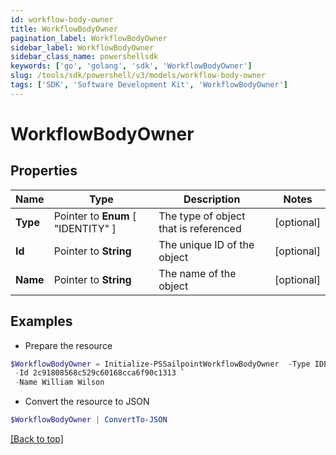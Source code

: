 ```yaml
---
id: workflow-body-owner
title: WorkflowBodyOwner
pagination_label: WorkflowBodyOwner
sidebar_label: WorkflowBodyOwner
sidebar_class_name: powershellsdk
keywords: ['go', 'golang', 'sdk', 'WorkflowBodyOwner'] 
slug: /tools/sdk/powershell/v3/models/workflow-body-owner
tags: ['SDK', 'Software Development Kit', 'WorkflowBodyOwner']
---
```



# WorkflowBodyOwner

## Properties

Name | Type | Description | Notes
------------ | ------------- | ------------- | -------------
**Type** |  Pointer to  **Enum** [  "IDENTITY" ] | The type of object that is referenced | [optional] 
**Id** |  Pointer to **String** | The unique ID of the object | [optional] 
**Name** |  Pointer to **String** | The name of the object | [optional] 

## Examples

- Prepare the resource
```powershell
$WorkflowBodyOwner = Initialize-PSSailpointWorkflowBodyOwner  -Type IDENTITY `
 -Id 2c91808568c529c60168cca6f90c1313 `
 -Name William Wilson
```

- Convert the resource to JSON
```powershell
$WorkflowBodyOwner | ConvertTo-JSON
```


[[Back to top]](#) 

